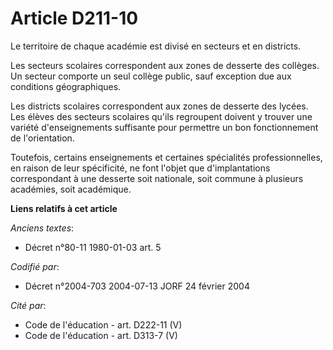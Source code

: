 # Article D211-10

Le territoire de chaque académie est divisé en secteurs et en districts.

Les secteurs scolaires correspondent aux zones de desserte des collèges. Un secteur comporte un seul collège public, sauf
exception due aux conditions géographiques.

Les districts scolaires correspondent aux zones de desserte des lycées. Les élèves des secteurs scolaires qu'ils regroupent
doivent y trouver une variété d'enseignements suffisante pour permettre un bon fonctionnement de l'orientation.

Toutefois, certains enseignements et certaines spécialités professionnelles, en raison de leur spécificité, ne font l'objet
que d'implantations correspondant à une desserte soit nationale, soit commune à plusieurs académies, soit académique.

**Liens relatifs à cet article**

_Anciens textes_:

  - Décret n°80-11 1980-01-03 art. 5

_Codifié par_:

  - Décret n°2004-703 2004-07-13 JORF 24 février 2004

_Cité par_:

  - Code de l'éducation - art. D222-11 (V)
  - Code de l'éducation - art. D313-7 (V)
